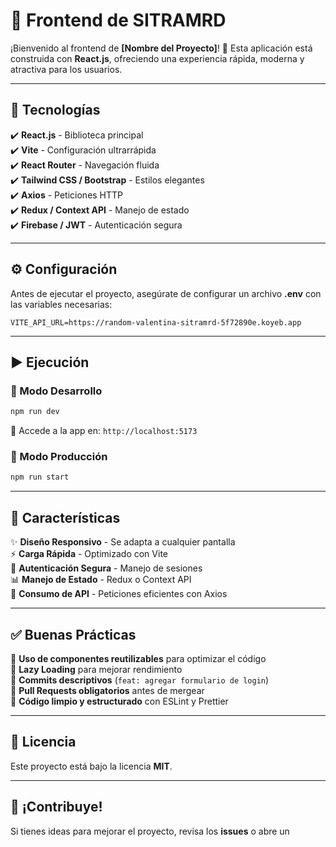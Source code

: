 # 🎨 Frontend de **SITRAMRD**  

¡Bienvenido al frontend de **[Nombre del Proyecto]**! 🎉 Esta aplicación está construida con **React.js**, ofreciendo una experiencia rápida, moderna y atractiva para los usuarios.  

---

## 🚀 Tecnologías  

✔️ **React.js** - Biblioteca principal  
✔️ **Vite** - Configuración ultrarrápida  
✔️ **React Router** - Navegación fluida  
✔️ **Tailwind CSS / Bootstrap** - Estilos elegantes  
✔️ **Axios** - Peticiones HTTP  
✔️ **Redux / Context API** - Manejo de estado  
✔️ **Firebase / JWT** - Autenticación segura  

---

## ⚙️ Configuración  

Antes de ejecutar el proyecto, asegúrate de configurar un archivo **.env** con las variables necesarias:  

```env
VITE_API_URL=https://random-valentina-sitramrd-5f72890e.koyeb.app
```

* * *
## ▶️ Ejecución

### 🚧 Modo Desarrollo
```bash
npm run dev
```

🔗 Accede a la app en: `http://localhost:5173`

### 🚀 Modo Producción
```bash
npm run start
```
* * *

## 📌 Características

✨ **Diseño Responsivo** - Se adapta a cualquier pantalla  
⚡ **Carga Rápida** - Optimizado con Vite  
🔐 **Autenticación Segura** - Manejo de sesiones  
📊 **Manejo de Estado** - Redux o Context API  
🔄 **Consumo de API** - Peticiones eficientes con Axios

* * *

## ✅ Buenas Prácticas

🔹 **Uso de componentes reutilizables** para optimizar el código  
🔹 **Lazy Loading** para mejorar rendimiento  
🔹 **Commits descriptivos** (`feat: agregar formulario de login`)  
🔹 **Pull Requests obligatorios** antes de mergear  
🔹 **Código limpio y estructurado** con ESLint y Prettier

* * *

## 📜 Licencia

Este proyecto está bajo la licencia **MIT**.

* * *

## 🚀 ¡Contribuye!

Si tienes ideas para mejorar el proyecto, revisa los **issues** o abre un

